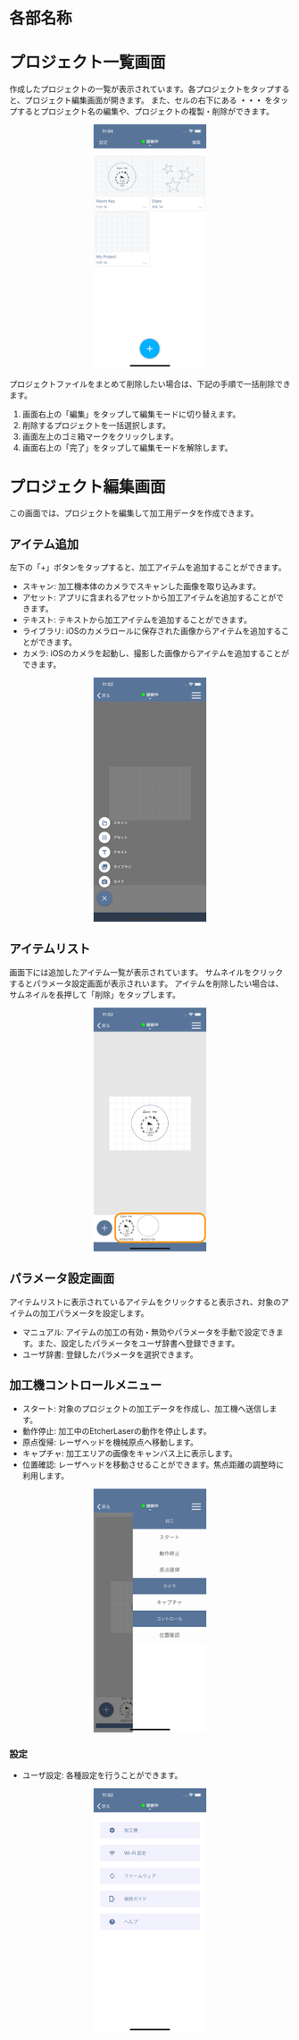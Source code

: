 # 各部名称

# プロジェクト一覧画面

作成したプロジェクトの一覧が表示されています。各プロジェクトをタップすると、プロジェクト編集画面が開きます。
また、セルの右下にある **・・・** をタップするとプロジェクト名の編集や、プロジェクトの複製・削除ができます。

<p align="center">
<img alt="SmartScreen" src="./images/names/project_list.png" style="width:40%">
</p>

プロジェクトファイルをまとめて削除したい場合は、下記の手順で一括削除できます。
1. 画面右上の「編集」をタップして編集モードに切り替えます。
2. 削除するプロジェクトを一括選択します。
3. 画面左上のゴミ箱マークをクリックします。
4. 画面右上の「完了」をタップして編集モードを解除します。


# プロジェクト編集画面

この画面では、プロジェクトを編集して加工用データを作成できます。

## アイテム追加

左下の「+」ボタンをタップすると、加工アイテムを追加することができます。

- スキャン: 加工機本体のカメラでスキャンした画像を取り込みます。
- アセット: アプリに含まれるアセットから加工アイテムを追加することができます。
- テキスト: テキストから加工アイテムを追加することができます。
- ライブラリ: iOSのカメラロールに保存された画像からアイテムを追加することができます。
- カメラ: iOSのカメラを起動し、撮影した画像からアイテムを追加することができます。

<p align="center">
<img alt="SmartScreen" src="./images/names/add_assets.png" style="width:40%">
</p>

## アイテムリスト
画面下には追加したアイテム一覧が表示されています。
サムネイルをクリックするとパラメータ設定画面が表示されいます。
アイテムを削除したい場合は、サムネイルを長押して「削除」をタップします。

<p align="center">
<img alt="SmartScreen" src="./images/names/item_list.png" style="width:40%">
</p>

## パラメータ設定画面
アイテムリストに表示されているアイテムをクリックすると表示され、対象のアイテムの加工パラメータを設定します。

- マニュアル: アイテムの加工の有効・無効やパラメータを手動で設定できます。また、設定したパラメータをユーザ辞書へ登録できます。
- ユーザ辞書: 登録したパラメータを選択できます。


## 加工機コントロールメニュー
- スタート: 対象のプロジェクトの加工データを作成し、加工機へ送信します。
- 動作停止: 加工中のEtcherLaserの動作を停止します。
- 原点復帰: レーザヘッドを機械原点へ移動します。
- キャプチャ: 加工エリアの画像をキャンバス上に表示します。
- 位置確認: レーザヘッドを移動させることができます。焦点距離の調整時に利用します。

<p align="center">
<img alt="SmartScreen" src="./images/names/control_menu.png" style="width:40%">
</p>

### 設定
- ユーザ設定: 各種設定を行うことができます。

<p align="center">
<img alt="SmartScreen" src="./images/names/settings.png" style="width:40%">
</p>
